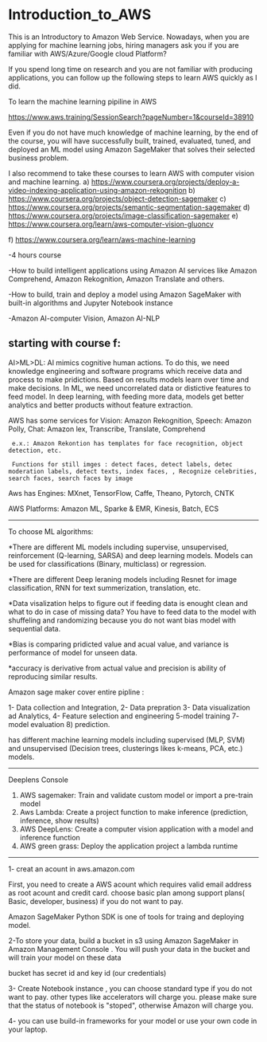 # Introduction_to_AWS

This is an Introductory to Amazon Web Service. Nowadays, when you are applying for machine learning jobs, hiring managers ask you if you are familiar with AWS/Azure/Google cloud Platform? 

If you spend long time on research and you are not familiar with producing applications, you can follow up the following steps to learn AWS quickly as I did. 

To learn the machine learning pipiline in AWS

https://www.aws.training/SessionSearch?pageNumber=1&courseId=38910

Even if you do not have much knowledge of machine learning, by the end of the course, you will have successfully built, trained, evaluated, tuned, and deployed an ML model using Amazon SageMaker that solves their selected business problem. 

I also recommend to take these courses to learn AWS with computer vision and machine learning.
a)
https://www.coursera.org/projects/deploy-a-video-indexing-application-using-amazon-rekognition
b)
https://www.coursera.org/projects/object-detection-sagemaker
c)
https://www.coursera.org/projects/semantic-segmentation-sagemaker
d)
https://www.coursera.org/projects/image-classification-sagemaker
e)
https://www.coursera.org/learn/aws-computer-vision-gluoncv

f)
https://www.coursera.org/learn/aws-machine-learning   

-4 hours course

-How to build intelligent applications using Amazon AI services like Amazon Comprehend, Amazon Rekognition, Amazon Translate and others.

-How to build, train and deploy a model using Amazon SageMaker with built-in algorithms and Jupyter Notebook instance

-Amazon AI-computer Vision, Amazon AI-NLP


starting with course f: 
-----------------------------------------------------------------------------------------------------------------------------------------------------------------

AI>ML>DL: AI mimics cognitive human actions. To do this, we need knowledge engineering and software programs  which receive data and process to make pridictions. Based on results models learn over time and make decisions. In ML, we need uncorrelated data or distictive features to feed model. In deep learning, with feeding more data, models get better analytics and better products without feature extraction.


AWS has some services for Vision: Amazon Rekognition, Speech: Amazon Polly, Chat: Amazon lex, Transcribe, Translate, Comprehend

     e.x.: Amazon Rekontion has templates for face recognition, object detection, etc.
 
     Functions for still imges : detect faces, detect labels, detec moderation labels, detect texts, index faces, , Recognize celebrities, search faces, search faces by image
      
  

Aws has Engines: MXnet, TensorFlow, Caffe, Theano, Pytorch, CNTK

AWS Platforms: Amazon ML, Sparke & EMR, Kinesis, Batch, ECS


--------------------------------------------------------------------------------------------------------------------------------------------------------------
To choose ML algorithms: 

*There are different ML models including supervise, unsupervised, reinforcement (Q-learning, SARSA) and deep learning models. Models can be used for classifications (Binary, multiclass) or regression. 

*There are different Deep leraning models including Resnet for image classification, RNN for text summerization, translation, etc.

*Data visalization helps to figure out if feeding data is enought clean and what to do in case of missing data? You have to feed data to the model with shuffeling and randomizing because you do not want bias model with sequential data.

*Bias is comparing pridicted value and acual value, and variance is performance of model for unseen data.

*accuracy is derivative from actual value and precision is ability of reproducing similar results. 


Amazon sage maker cover entire pipline : 

1- Data collection and Integration, 2- Data prepration 3- Data visualization ad Analytics, 4- Feature selection and engineering 5-model training 7- model evaluation
8) prediction. 

has different machine learning models including supervised (MLP, SVM) and unsupervised (Decision trees, clusterings likes k-means, PCA, etc.) models.

-------------------------------------------------------------------------------------------------------------------------------------------------------------
Deeplens Console

1) AWS sagemaker: Train and validate custom model or import a pre-train model 
2) Aws Lambda: Create a project function to make inference (prediction, inference, show results)
3) AWS DeepLens: Create a computer vision application with a model and inference function
4) AWS green grass: Deploy the application project a lambda runtime



--------------------------------------------------------------------------------------------------------------------------------------------------------


1- creat an acount in aws.amazon.com

First, you need to create a AWS acount which requires valid email address as root acount and credit card. choose basic plan among support plans( Basic, developer, business) if you do not want to pay.

Amazon SageMaker Python SDK is one of tools for traing and deploying model.

2-To store your data, build a bucket in s3 using Amazon SageMaker in Amazon Management Console . You will push your data in the bucket and will train your model on these data

bucket has secret id and key id (our credentials)

3- Create Notebook instance , you can choose standard type if you do not want to pay. other types like accelerators will charge you.
please make sure that the status of notebook is "stoped", otherwise Amazon will charge you.

4- you can use build-in frameworks for your model or use your own code in your laptop.














